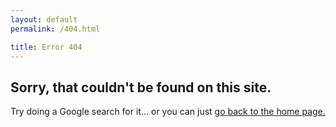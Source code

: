 ```yaml
---
layout: default
permalink: /404.html

title: Error 404
---
```

## Sorry, that couldn't be found on this site.

Try doing a Google search for it... or you can just [go back to the home page.](/)
